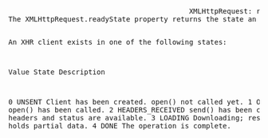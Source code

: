 <!DOCTYPE html>
<html lang="en">
<head>
    <meta charset="UTF-8">
    <meta name="viewport" content="width=device-width, initial-scale=1.0">
    <title>Document</title>
</head>
<body>
    <pre>                                           XMLHttpRequest: readyState property
The XMLHttpRequest.readyState property returns the state an XMLHttpRequest client is in.

An XHR client exists in one of the following states:

Value	State      	                Description

0	UNSENT	                        Client has been created. open() not called yet.
1	OPENED	                        open() has been called.
2	HEADERS_RECEIVED    	        send() has been called, and headers and status are available.
3	LOADING	Downloading;            responseText holds partial data.
4	DONE	                        The operation is complete.</pre>
    <script>
        const xhr = new XMLHttpRequest();
        const reqURL = 'https://api.github.com/users/maker2705';

        xhr.open('GET', reqURL);

        xhr.onreadystatechange = function () {
            if (xhr.readyState === 4) {
                if (xhr.status === 200) {
                    try {
                        const apiData = JSON.parse(xhr.responseText);
                        console.log(apiData);

                        if (apiData && apiData.avatar_url) {
                            const profileImage = apiData.avatar_url;
                            console.log(profileImage);

                            const profileImageContainer = document.createElement('div');
                            profileImageContainer.style.width = '200px';
                            profileImageContainer.style.height = '200px';
                            profileImageContainer.style.backgroundImage = `url(${profileImage})`;
                            profileImageContainer.style.backgroundSize = 'cover';

                            document.body.appendChild(profileImageContainer);
                        } else {
                            console.error('Invalid API data or missing avatar_url.');
                        }
                    } catch (error) {
                        console.error('Error parsing API response:', error);
                    }
                } else {
                    console.error('Failed to fetch user data:', xhr.status, xhr.statusText);
                }
            }
        };

        xhr.send();
    </script>
</body>
</html>
